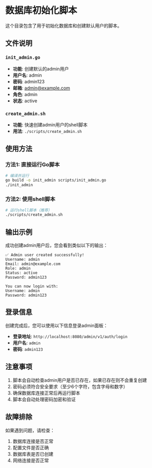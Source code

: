 # 数据库初始化脚本

这个目录包含了用于初始化数据库和创建默认用户的脚本。

## 文件说明

### `init_admin.go`
- **功能**: 创建默认的admin用户
- **用户名**: admin
- **密码**: admin123
- **邮箱**: admin@example.com
- **角色**: admin
- **状态**: active

### `create_admin.sh`
- **功能**: 快速创建admin用户的shell脚本
- **用法**: `./scripts/create_admin.sh`

## 使用方法

### 方法1: 直接运行Go脚本
```bash
# 编译并运行
go build -o init_admin scripts/init_admin.go
./init_admin
```

### 方法2: 使用shell脚本
```bash
# 运行shell脚本（推荐）
./scripts/create_admin.sh
```

## 输出示例

成功创建admin用户后，您会看到类似以下的输出：

```
✅ Admin user created successfully!
Username: admin
Email: admin@example.com
Role: admin
Status: active
Password: admin123

You can now login with:
Username: admin
Password: admin123
```

## 登录信息

创建完成后，您可以使用以下信息登录admin面板：

- **登录地址**: `http://localhost:8080/admin/v1/auth/login`
- **用户名**: `admin`
- **密码**: `admin123`

## 注意事项

1. 脚本会自动检查admin用户是否已存在，如果已存在则不会重复创建
2. 密码必须符合安全要求（至少6个字符，包含字母和数字）
3. 确保数据库连接正常后再运行脚本
4. 脚本会自动处理密码加密和验证

## 故障排除

如果遇到问题，请检查：

1. 数据库连接是否正常
2. 配置文件是否正确
3. 数据库表是否已创建
4. 网络连接是否正常 